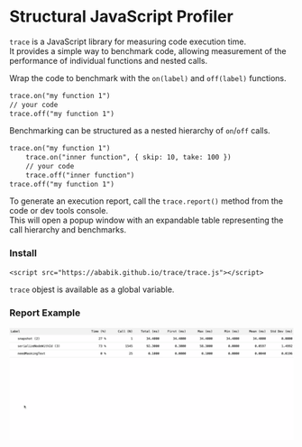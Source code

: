 # Structural JavaScript Profiler

`trace` is a JavaScript library for measuring code execution time.  
It provides a simple way to benchmark code, allowing measurement of the performance of individual functions and nested calls. 

Wrap the code to benchmark with the `on(label)` and `off(label)` functions.
```
trace.on("my function 1")
// your code
trace.off("my function 1")
```

Benchmarking can be structured as a nested hierarchy of `on`/`off` calls.
```
trace.on("my function 1")
    trace.on("inner function", { skip: 10, take: 100 })
    // your code
    trace.off("inner function")
trace.off("my function 1")
```

To generate an execution report, call the `trace.report()` method from the code or dev tools console.  
This will open a popup window with an expandable table representing the call hierarchy and benchmarks. 

### Install
```
<script src="https://ababik.github.io/trace/trace.js"></script>
```
`trace` objest is available as a global variable.

### Report Example
![Report example](./public/example.gif)